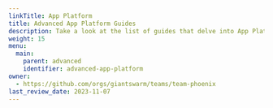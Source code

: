 ```yaml
---
linkTitle: App Platform
title: Advanced App Platform Guides
description: Take a look at the list of guides that delve into App Platform and its components.
weight: 15
menu:
  main:
    parent: advanced
    identifier: advanced-app-platform
owner:
  - https://github.com/orgs/giantswarm/teams/team-phoenix
last_review_date: 2023-11-07
---
```

